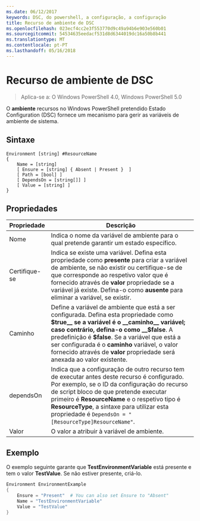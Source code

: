 ```yaml
---
ms.date: 06/12/2017
keywords: DSC, do powershell, a configuração, a configuração
title: Recurso de ambiente de DSC
ms.openlocfilehash: 023ecf4cc2e3f553770d9c49a94b6e903e560b01
ms.sourcegitcommit: 54534635eedacf531d8d6344019dc16a50b8b441
ms.translationtype: MT
ms.contentlocale: pt-PT
ms.lasthandoff: 05/16/2018
---
```

# <a name="dsc-environment-resource"></a>Recurso de ambiente de DSC

> Aplica-se a: O Windows PowerShell 4.0, Windows PowerShell 5.0

O __ambiente__ recursos no Windows PowerShell pretendido Estado Configuration (DSC) fornece um mecanismo para gerir as variáveis de ambiente de sistema.

## <a name="syntax"></a>Sintaxe
``` mof
Environment [string] #ResourceName
{
    Name = [string]
    [ Ensure = [string] { Absent | Present }  ]
    [ Path = [bool] ]
    [ DependsOn = [string[]] ]
    [ Value = [string] ]
}
```

## <a name="properties"></a>Propriedades

|  Propriedade  |  Descrição   |
|---|---|
| Nome| Indica o nome da variável de ambiente para o qual pretende garantir um estado específico.|
| Certifique-se| Indica se existe uma variável. Defina esta propriedade como __presente__ para criar a variável de ambiente, se não existir ou certifique-se de que corresponde ao respetivo valor que é fornecido através de __valor__ propriedade se a variável já existe. Defina-o como __ausente__ para eliminar a variável, se existir.|
| Caminho| Define a variável de ambiente que está a ser configurada. Defina esta propriedade como __$true__ se a variável é o __caminho__ variável; caso contrário, defina-o como __$false__. A predefinição é __$false__. Se a variável que está a ser configurada é o __caminho__ variável, o valor fornecido através de __valor__ propriedade será anexada ao valor existente.|
| dependsOn | Indica que a configuração de outro recurso tem de executar antes deste recurso é configurado. Por exemplo, se o ID da configuração do recurso de script bloco de que pretende executar primeiro é __ResourceName__ e o respetivo tipo é __ResourceType__, a sintaxe para utilizar esta propriedade é `DependsOn = "[ResourceType]ResourceName"`.|
| Valor| O valor a atribuir à variável de ambiente.|

## <a name="example"></a>Exemplo

O exemplo seguinte garante que __TestEnvironmentVariable__ está presente e tem o valor __TestValue__. Se não estiver presente, criá-lo.

```powershell
Environment EnvironmentExample
{
    Ensure = "Present"  # You can also set Ensure to "Absent"
    Name = "TestEnvironmentVariable"
    Value = "TestValue"
}
```